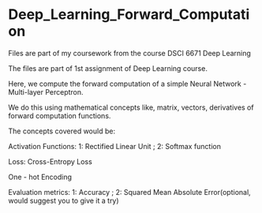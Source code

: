 # Deep_Learning_Forward_Computation
Files are part of my coursework from the course DSCI 6671 Deep Learning

The files are part of 1st assignment of Deep Learning course.

Here, we compute the forward computation of a simple Neural Network - Multi-layer Perceptron.

We do this using mathematical concepts like, matrix, vectors, derivatives of forward computation functions.

The concepts covered would be:

  Activation Functions:
      1: Rectified Linear Unit ; 
      2: Softmax function
  
  Loss:
    Cross-Entropy Loss
  
  One - hot Encoding
  
  Evaluation metrics:
    1: Accuracy ;
    2: Squared Mean Absolute Error(optional, would suggest you to give it a try)

